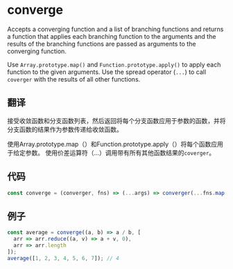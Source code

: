 # converge

Accepts a converging function and a list of branching functions and returns a function that applies each branching function to the arguments and the results of the branching functions are passed as arguments to the converging function.

Use `Array.prototype.map()` and `Function.prototype.apply()` to apply each function to the given arguments.
Use the spread operator (`...`) to call `coverger` with the results of all other functions.

## 翻译

接受收敛函数和分支函数列表，然后返回将每个分支函数应用于参数的函数，并将分支函数的结果作为参数传递给收敛函数。

使用Array.prototype.map（）和Function.prototype.apply（）将每个函数应用于给定参数。
使用价差运算符（...）调用带有所有其他函数结果的`coverger`。

## 代码

```js
const converge = (converger, fns) => (...args) => converger(...fns.map(fn => fn.apply(null, args)));
```

## 例子

```js
const average = converge((a, b) => a / b, [
  arr => arr.reduce((a, v) => a + v, 0),
  arr => arr.length
]);
average([1, 2, 3, 4, 5, 6, 7]); // 4
```
